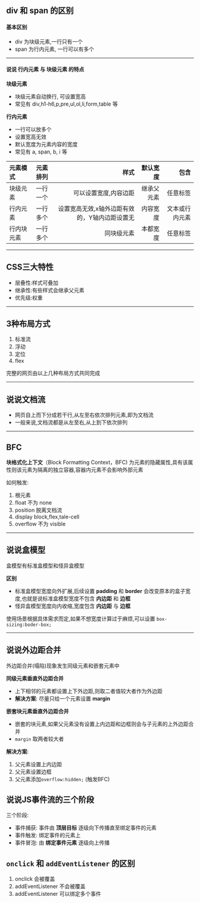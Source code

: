 ##  div 和 span 的区别

#### 基本区别
+  div 为块级元素,一行只有一个
+  span 为行内元素, 一行可以有多个

---

#### 说说 行内元素 与 块级元素 的特点
**块级元素**
+  块级元素自动换行, 可设置宽高
+  常见有 div,h1-h6,p,pre,ul,ol,li,form,table 等

**行内元素**
+  一行可以放多个
+  设置宽高无效
+  默认宽度为元素内容的宽度
+  常见有 a, span, b, i 等


| 元素模式      | 元素排列     | 样式     | 默认宽度 | 包含 | 
| :---        |    :----:   |          ---: | ---:| ---:|
| 块级元素      | 一行一个       | 可以设置宽度,内容边距   | 继承父元素|任意标签
| 行内元素   | 一行多个        | 设置宽高无效,x轴外边距有效的，Y轴内边距设置无|内容宽度|文本或行内元素     |
| 行内块元素   | 一行多个        | 同块级元素     |本都宽度|任意标签

----


## CSS三大特性
+ 层叠性:样式可叠加
+ 继承性:有些样式会继承父元素
+ 优先级:权重

----

## 3种布局方式
1. 标准流
2. 浮动
3. 定位
4. flex

完整的网页由以上几种布局方式共同完成

---

## 说说文档流
+ 网页自上而下分成若干行,从左至右依次排列元素,即为文档流
+ 一般来说,文档流都是从左至右,从上到下依次排列
---

## BFC
**块格式化上下文**（Block Formatting Context，BFC) 为元素的隐藏属性,具有该属性则该元素为隔离的独立容器,容器内元素不会影响外部元素

如何触发:
1. 根元素
2. float 不为 none
3. position 脱离文档流
4. display block,flex,tale-cell
5. overflow 不为 visible

---

## 说说盒模型
盒模型有标准盒模型和怪异盒模型

**区别**
+ 标准盒模型宽度向外扩展,后续设置 **padding** 和 **border** 会改变原本的盒子宽度,也就是说标准盒模型宽度不包含 **内边距** 和 **边框**
+ 怪异盒模型宽度向内收缩,宽度包含 **内边距** 与 **边框**

使用场景根据具体需求而定,如果不想宽度计算过于麻烦,可以设置 ``box-sizing:boder-box;``

---

## 说说外边距合并

外边距合并(塌陷)现象发生同级元素和嵌套元素中

**同级元素垂直外边距合并**

+ 上下相邻的元素都设置上下外边距,则取二者值较大者作为外边距
+ **解决方案**: 尽量只给一个元素设置 **margin** 

**嵌套块元素垂直外边距合并**
+ 嵌套的块元素,如果父元素没有设置上内边距和边框则会与子元素的上外边距合并
+ ``margin`` 取两者较大者

**解决方案**:
1. 父元素设置上内边距
2. 父元素设置边框
3. 父元素添加``overflow:hidden;`` (触发BFC)

## 说说JS事件流的三个阶段
三个阶段:
+ 事件捕获: 事件由 **顶层目标** 逐级向下传播直至绑定事件的元素
+ 事件触发: 绑定事件的元素上
+ 事件冒泡: 由 **绑定事件元素** 逐级向上传播

## ``onclick`` 和 ``addEventListener`` 的区别
1. onclick 会被覆盖
2. addEventListener 不会被覆盖
3. addEventListener 可以绑定多个事件
